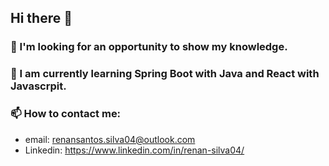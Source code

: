 ## Hi there 👋

### 🔭 I'm looking for an opportunity to show my knowledge.
### 🌱 I am currently learning Spring Boot with Java and React with Javascrpit.

### 📫 How to contact me:
- email: renansantos.silva04@outlook.com
- Linkedin: https://www.linkedin.com/in/renan-silva04/
